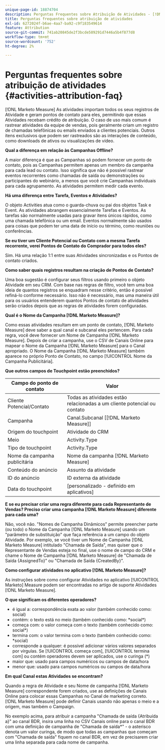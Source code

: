 ```yaml
---
unique-page-id: 18874704
description: Perguntas Frequentes sobre Atribuição de Atividades - [!DNL Marketo Measure]
title: Perguntas frequentes sobre atribuição de atividades
exl-id: 6272024f-b6ae-4aa7-ba92-c9f183549614
feature: Attribution
source-git-commit: 741ab20845de2f3bcde589291d7446a5b4f877d8
workflow-type: tm+mt
source-wordcount: '752'
ht-degree: 2%

---
```


# Perguntas frequentes sobre atribuição de atividades {#activities-attribution-faq}

[!DNL Marketo Measure] As atividades importam todos os seus registros de Atividade e geram pontos de contato para eles, permitindo que essas Atividades recebam crédito de atribuição. O caso de uso mais comum é rastrear atividades da equipe de vendas, pois geralmente criam um registro de chamadas telefônicas ou emails enviados a clientes potenciais. Outros itens exclusivos que podem ser rastreados são as interações de conteúdo, como downloads de ativos ou visualizações de vídeo.

**Qual a diferença em relação às Campanhas Offline?**

A maior diferença é que as Campanhas só podem fornecer um ponto de contato, pois as Campanhas permitem apenas um membro da campanha para cada lead ou contato. Isso significa que não é possível rastrear eventos recorrentes como chamadas de saída ou demonstrações ou participantes do webinário, a menos que você crie Campanhas individuais para cada agrupamento. As atividades permitem medir cada evento.

**Há uma diferença entre Tarefa, Eventos e Atividades?**

O objeto Activities atua como o guarda-chuva ou pai dos objetos Task e Event. As atividades abrangem essencialmente Tarefas e Eventos. As tarefas são normalmente usadas para gravar itens únicos rápidos, como uma chamada telefônica ou um email. Eventos normalmente são usados para coisas que podem ter uma data de início ou término, como reuniões ou conferências.

**Se eu tiver um Cliente Potencial ou Contato com a mesma Tarefa recorrente, verei Pontos de Contato do Comprador para todos eles?**

Sim. Há uma relação 1:1 entre suas Atividades sincronizadas e os Pontos de contato criados.

**Como saber quais registros resultam na criação de Pontos de Contato?**

Uma boa sugestão é configurar seus filtros usando primeiro o objeto Atividade em seu CRM. Com base nas regras de filtro, você tem uma boa ideia de quantos registros se enquadram nesse critério, então é possível refiná-lo conforme necessário. Isso não é necessário, mas uma maneira útil para os usuários entenderem quantos Pontos de contato de atividades serão criados depois que as regras de atividades forem configuradas.

**Qual é o Nome da Campanha [!DNL Marketo Measure]?**

Como essas atividades resultam em um ponto de contato, [!DNL Marketo Measure] deve saber a qual canal e subcanal eles pertencem. Para cada regra, você deve fornecer um Nome de Campanha [!DNL Marketo Measure]. Depois de criar a campanha, use o CSV de Canais Online para mapear o Nome da Campanha [!DNL Marketo Measure] para o Canal apropriado. O Nome da Campanha [!DNL Marketo Measure] também aparece no próprio Ponto de Contato, no campo [!UICONTROL Nome da Campanha Publicitária].

**Que outros campos de Touchpoint estão preenchidos?**

| **Campo do ponto de contato** | **Valor** |
|---|---|
| Cliente Potencial/Contato | Todas as atividades estão relacionadas a um cliente potencial ou contato |
| Campanha | Canal.Subcanal [[!DNL Marketo Measure]] |
| Origem do touchpoint | Atividade do CRM |
| Meio | Activity.Type |
| Tipo de touchpoint | Activity.Type |
| Nome da campanha publicitária | Nome da campanha [!DNL Marketo Measure] |
| Conteúdo do anúncio | Assunto da atividade |
| ID do anúncio | ID externa da atividade |
| Data do touchpoint | [personalizado - definido em aplicativos] |

**E se eu precisar criar uma regra diferente para cada Representante de Vendas? Preciso criar uma campanha [!DNL Marketo Measure] diferente para cada uma?**

Não, você não. &quot;Nomes de Campanha Dinâmicos&quot; permite preencher parte (ou todo) o Nome da Campanha [!DNL Marketo Measure] usando um &quot;parâmetro de substituição&quot; que faça referência a um campo do objeto Atividade. Por exemplo, se você tiver um Nome de Campanha [!DNL Marketo Measure] intitulado &quot;Chamada de Saída&quot;, mas quiser que o Representante de Vendas esteja no final, use o nome de campo do CRM e chame o Nome de Campanha [!DNL Marketo Measure] de &quot;Chamada de Saída {AssignedTo}&quot; ou &quot;Chamada de Saída {CreatedBy}&quot;.

**Como configurar atividades no aplicativo [!DNL Marketo Measure]?**

As instruções sobre como configurar Atividades no aplicativo [!UICONTROL Marketo] Measure podem ser encontradas no artigo de suporte Atividades [!DNL Marketo Measure].

**O que significam os diferentes operadores?**

* é igual a: correspondência exata ao valor (também conhecido como: social)
* contém: o texto está no meio (também conhecido como: &#42;social&#42;)
* começa com: o valor começa com o texto (também conhecido como: social&#42;)
* termina com: o valor termina com o texto (também conhecido como: &#42;social)
* corresponde a qualquer: é possível adicionar vários valores separados por vírgulas. Se [!UICONTROL começa com], [!UICONTROL termina com] ou contém operadores devem ser aplicados, use o curinga (&#42;)
* maior que: usado para campos numéricos ou campos de data/hora
* menor que: usado para campos numéricos ou campos de data/hora

**Em qual Canal estas Atividades se encontram?**

Quando a regra de Atividade e seu Nome de campanha [!DNL Marketo Measure] correspondente forem criados, use as definições de Canais Online para colocar essas Campanhas no Canal de marketing correto. [!DNL Marketo Measure] pode definir Canais usando não apenas o meio e a origem, mas também o Campaign.

No exemplo acima, para atribuir a campanha &quot;Chamada de saída {Atribuída a}&quot; ao canal BDR, insira uma linha no CSV Canais online para o canal BDR com uma definição de campanha de &quot;Chamada de saída&#42;&quot; - o asterisco denota um valor curinga, de modo que todas as campanhas que começam com &quot;Chamada de saída&quot; fiquem no canal BDR, em vez de precisarem criar uma linha separada para cada nome de campanha.
